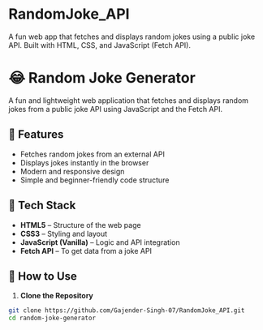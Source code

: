 # RandomJoke_API
A fun web app that fetches and displays random jokes using a public joke API. Built with HTML, CSS, and JavaScript (Fetch API).

# 😂 Random Joke Generator

A fun and lightweight web application that fetches and displays random jokes from a public joke API using JavaScript and the Fetch API.

## 🌟 Features

- Fetches random jokes from an external API
- Displays jokes instantly in the browser
- Modern and responsive design
- Simple and beginner-friendly code structure

## 🧰 Tech Stack

- **HTML5** – Structure of the web page
- **CSS3** – Styling and layout
- **JavaScript (Vanilla)** – Logic and API integration
- **Fetch API** – To get data from a joke API 

## 🚀 How to Use

1. **Clone the Repository**

```bash
git clone https://github.com/Gajender-Singh-07/RandomJoke_API.git
cd random-joke-generator
